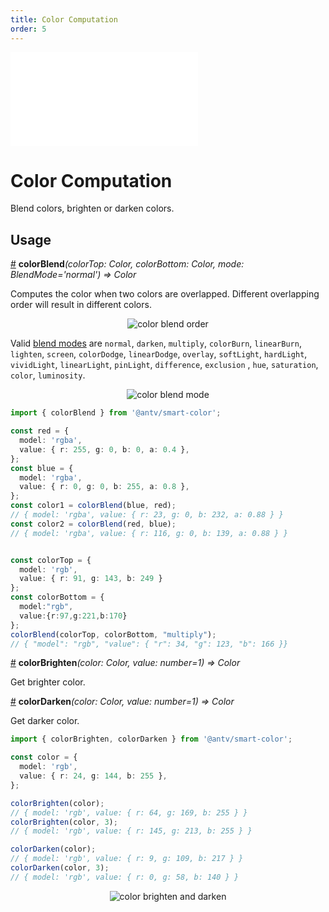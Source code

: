 ```yaml
---
title: Color Computation
order: 5
---
```


<embed src='@/docs/common/style.md'></embed>


# Color Computation

Blend colors, brighten or darken colors.

## Usage

<a name="colorBlend" href="#colorBlend">#</a> **colorBlend**<i>(colorTop: Color, colorBottom: Color, mode: BlendMode='normal') => Color</i>

Computes the color when two colors are overlapped. Different overlapping order will result in different colors.

<div align="center">
  <img src="https://gw.alipayobjects.com/zos/antfincdn/qKvUFLCEiD/overlap.png" alt="color blend order">
</div>

Valid [blend modes](https://en.wikipedia.org/wiki/Blend_modes) are `normal`, `darken`, `multiply`, `colorBurn`, `linearBurn`, `lighten`, `screen`, `colorDodge`, `linearDodge`, `overlay`, `softLight`, `hardLight`, `vividLight`, `linearLight`, `pinLight`, `difference`, `exclusion` , `hue`, `saturation`, `color`, `luminosity`. 

<div align="center">
  <img src="https://gw.alipayobjects.com/zos/antfincdn/0CC2apOOZz/colorblend.svg" alt="color blend mode">
</div>

```ts
import { colorBlend } from '@antv/smart-color';

const red = {
  model: 'rgba',
  value: { r: 255, g: 0, b: 0, a: 0.4 },
};
const blue = {
  model: 'rgba',
  value: { r: 0, g: 0, b: 255, a: 0.8 },
};
const color1 = colorBlend(blue, red);
// { model: 'rgba', value: { r: 23, g: 0, b: 232, a: 0.88 } } 
const color2 = colorBlend(red, blue);
// { model: 'rgba', value: { r: 116, g: 0, b: 139, a: 0.88 } }


const colorTop = {
  model: 'rgb',
  value: { r: 91, g: 143, b: 249 }
};
const colorBottom = {
  model:"rgb",
  value:{r:97,g:221,b:170}
};
colorBlend(colorTop, colorBottom, "multiply");
// { "model": "rgb", "value": { "r": 34, "g": 123, "b": 166 }}
```

<a name="colorBrighten" href="#colorBrighten">#</a> **colorBrighten**<i>(color: Color, value: number=1) => Color</i>

Get brighter color. 

<a name="colorDarken" href="#colorDarken">#</a> **colorDarken**<i>(color: Color, value: number=1) => Color</i>

Get darker color.

```ts
import { colorBrighten, colorDarken } from '@antv/smart-color';

const color = {
  model: 'rgb',
  value: { r: 24, g: 144, b: 255 },
};

colorBrighten(color);
// { model: 'rgb', value: { r: 64, g: 169, b: 255 } } 
colorBrighten(color, 3);
// { model: 'rgb', value: { r: 145, g: 213, b: 255 } }

colorDarken(color);
// { model: 'rgb', value: { r: 9, g: 109, b: 217 } } 
colorDarken(color, 3);
// { model: 'rgb', value: { r: 0, g: 58, b: 140 } }
```

<div align="center">
  <img src="https://gw.alipayobjects.com/zos/antfincdn/jpiAxmGXJZ/brighten-darken.png" alt="color brighten and darken">
</div>


